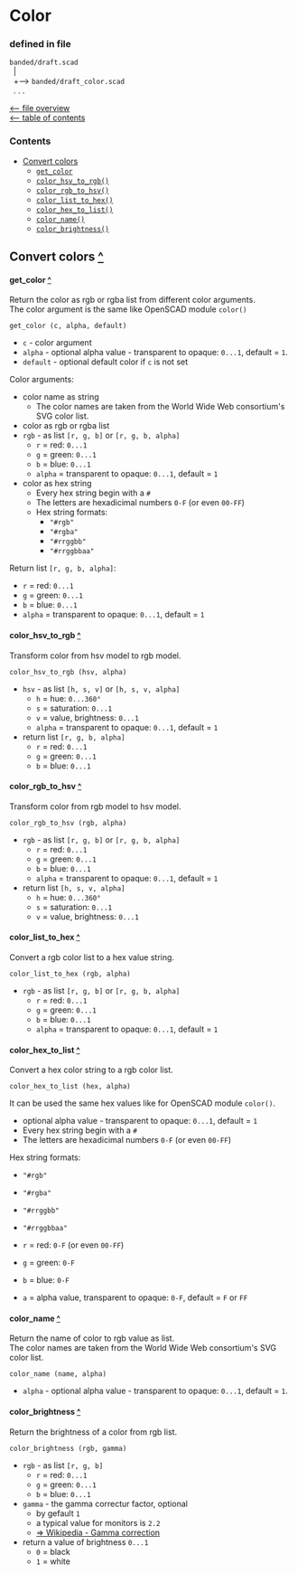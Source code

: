 Color
=====

### defined in file
`banded/draft.scad`\
` `| \
` `+--> `banded/draft_color.scad`\
` `. . .

[<-- file overview](file_overview.md)\
[<-- table of contents](contents.md)

### Contents
[contents]: #contents "Up to Contents"
- [Convert colors](#convert-colors-)
  - [`get_color`][get_color]
  - [`color_hsv_to_rgb()`][color_hsv_to_rgb]
  - [`color_rgb_to_hsv()`][color_rgb_to_hsv]
  - [`color_list_to_hex()`][color_list_to_hex]
  - [`color_hex_to_list()`][color_hex_to_list]
  - [`color_name()`][color_name]
  - [`color_brightness()`][color_brightness]


Convert colors [^][contents]
----------------------------

#### get_color [^][contents]
[get_color]: #get_color-
Return the color as rgb or rgba list from different color arguments.\
The color argument is the same like OpenSCAD module `color()`
```OpenSCAD
get_color (c, alpha, default)
```
- `c`       - color argument
- `alpha`   - optional alpha value - transparent to opaque: `0...1`, default = `1`.
- `default` - optional default color if `c` is not set

Color arguments:
- color name as string
  - The color names are taken from the World Wide Web consortium's SVG color list.
- color as rgb or rgba list
- `rgb` - as list `[r, g, b]` or `[r, g, b, alpha]`
  - `r` = red:   `0...1`
  - `g` = green: `0...1`
  - `b` = blue:  `0...1`
  - `alpha` = transparent to opaque: `0...1`, default = `1`
- color as hex string
  - Every hex string begin with a `#`
  - The letters are hexadicimal numbers `0-F` (or even `00-FF`)
  - Hex string formats:
    - `"#rgb"`
    - `"#rgba"`
    - `"#rrggbb"`
    - `"#rrggbbaa"`

Return list `[r, g, b, alpha]`:
- `r` = red:   `0...1`
- `g` = green: `0...1`
- `b` = blue:  `0...1`
- `alpha` = transparent to opaque: `0...1`, default = `1`

#### color_hsv_to_rgb [^][contents]
[color_hsv_to_rgb]: #color_hsv_to_rgb-
Transform color from hsv model to rgb model.
```OpenSCAD
color_hsv_to_rgb (hsv, alpha)
```
- `hsv` - as list `[h, s, v]` or `[h, s, v, alpha]`
  - `h` = hue:               `0...360°`
  - `s` = saturation:        `0...1`
  - `v` = value, brightness: `0...1`
  - `alpha` = transparent to opaque: `0...1`, default = `1`
- return list `[r, g, b, alpha]`
  - `r` = red:   `0...1`
  - `g` = green: `0...1`
  - `b` = blue:  `0...1`

#### color_rgb_to_hsv [^][contents]
[color_rgb_to_hsv]: #color_rgb_to_hsv-
Transform color from rgb model to hsv model.
```OpenSCAD
color_rgb_to_hsv (rgb, alpha)
```
- `rgb` - as list `[r, g, b]` or `[r, g, b, alpha]`
  - `r` = red:   `0...1`
  - `g` = green: `0...1`
  - `b` = blue:  `0...1`
  - `alpha` = transparent to opaque: `0...1`, default = `1`
- return list `[h, s, v, alpha]`
  - `h` = hue:               `0...360°`
  - `s` = saturation:        `0...1`
  - `v` = value, brightness: `0...1`

#### color_list_to_hex [^][contents]
[color_list_to_hex]: #color_list_to_hex-
Convert a rgb color list to a hex value string.
```OpenSCAD
color_list_to_hex (rgb, alpha)
```
- `rgb` - as list `[r, g, b]` or `[r, g, b, alpha]`
  - `r` = red:   `0...1`
  - `g` = green: `0...1`
  - `b` = blue:  `0...1`
  - `alpha` = transparent to opaque: `0...1`, default = `1`

#### color_hex_to_list [^][contents]
[color_hex_to_list]: #color_hex_to_list-
Convert a hex color string to a rgb color list.
```OpenSCAD
color_hex_to_list (hex, alpha)
```
It can be used the same hex values like for OpenSCAD module `color()`.
- optional alpha value - transparent to opaque: `0...1`, default = `1`
- Every hex string begin with a `#`
- The letters are hexadicimal numbers `0-F` (or even `00-FF`)

Hex string formats:
- `"#rgb"`
- `"#rgba"`
- `"#rrggbb"`
- `"#rrggbbaa"`

- `r` = red:   `0-F` (or even `00-FF`)
- `g` = green: `0-F`
- `b` = blue:  `0-F`
- `a` = alpha value, transparent to opaque: `0-F`, default = `F` or `FF`

#### color_name [^][contents]
[color_name]: #color_name-
Return the name of color to rgb value as list.\
The color names are taken from the World Wide Web consortium's SVG color list.
```OpenSCAD
color_name (name, alpha)
```
- `alpha` - optional alpha value - transparent to opaque: `0...1`, default = `1`.

#### color_brightness [^][contents]
[color_brightness]: #color_brightness-
Return the brightness of a color from rgb list.
```OpenSCAD
color_brightness (rgb, gamma)
```
- `rgb` - as list `[r, g, b]`
  - `r` = red:   `0...1`
  - `g` = green: `0...1`
  - `b` = blue:  `0...1`
- `gamma` - the gamma correctur factor, optional
  - by gefault `1`
  - a typical value for monitors is `2.2`
  - [=> Wikipedia - Gamma correction](https://en.wikipedia.org/wiki/Gamma_correction)
- return a value of brightness `0...1`
  - `0` = black
  - `1` = white

